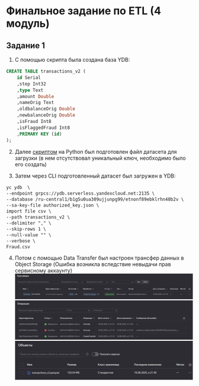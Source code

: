 # Финальное задание по ETL (4 модуль)

## Задание 1

1. С помощью скрипта была создана база YDB:
```sql
CREATE TABLE transactions_v2 (
    id Serial
    ,step Int32
    ,type Text
    ,amount Double
    ,nameOrig Text
    ,oldbalanceOrig Double
    ,newbalanceOrig Double
    ,isFraud Int8
    ,isFlaggedFraud Int8
    ,PRIMARY KEY (id)
);
```

2. Далее [скриптом](task-1/add_id.py) на Python был подготовлен файл датасета для загрузки (в нем отсутствовал уникальный ключ, необходимо было его создать)

3. Затем через CLI подготовленный датасет был загружен в YDB:

```shell
yc ydb  \
--endpoint grpcs://ydb.serverless.yandexcloud.net:2135 \
--database /ru-central1/b1g5u0ua309ujjunpg99/etnonf89ebklrhn40b2v \
--sa-key-file authorized_key.json \
import file csv \
--path transactions_v2 \
--delimiter "," \
--skip-rows 1 \
--null-value "" \
--verbose \
Fraud.csv
```

4. Потом с помощью Data Transfer был настроен трансфер данных в Object Storage
(Ошибка возникла вследствие невыдачи прав сервисному аккаунту)
![1](screenshots/task-1/1.png)
![2](screenshots/task-1/2.png)
![3](screenshots/task-1/3.png)
